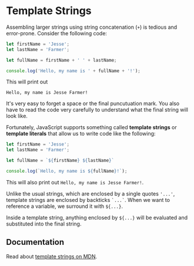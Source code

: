 # Template Strings

Assembling larger strings using string concatenation (`+`) is tedious and error-prone. Consider the following code:

```javascript
let firstName = 'Jesse';
let lastName = 'Farmer';

let fullName = firstName + ' ' + lastName;

console.log('Hello, my name is ' + fullName + '!');
```

This will print out

```text
Hello, my name is Jesse Farmer!
```

It's very easy to forget a space or the final puncutuation mark. You also have to read the code very carefully to understand what the final string will look like.

Fortunately, JavaScript supports something called **template strings** or **template literals** that allow us to write code like the following:

```javascript
let firstName = 'Jesse';
let lastName = 'Farmer';

let fullName = `${firstName} ${lastName}`

console.log(`Hello, my name is ${fullName}!`);
```

This will also print out `Hello, my name is Jesse Farmer!`.

Unlike the usual strings, which are enclosed by a single quotes `'...'`, template strings are enclosed by backticks `` `...` ``. When we want to reference a variable, we surround it with `${...}`.

Inside a template string, anything enclosed by `${...}` will be evaluated and substituted into the final string.

## Documentation

Read about [template strings on MDN](https://developer.mozilla.org/en-US/docs/Web/JavaScript/Reference/Template_literals).
